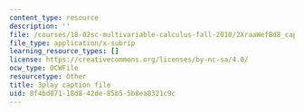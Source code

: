 ```yaml
---
content_type: resource
description: ''
file: /courses/18-02sc-multivariable-calculus-fall-2010/2XraaWefBd8_captions.vtt
file_type: application/x-subrip
learning_resource_types: []
license: https://creativecommons.org/licenses/by-nc-sa/4.0/
ocw_type: OCWFile
resourcetype: Other
title: 3play caption file
uid: 8f4bd071-18d8-42de-85b5-5b8ea8321c9c
---
```

